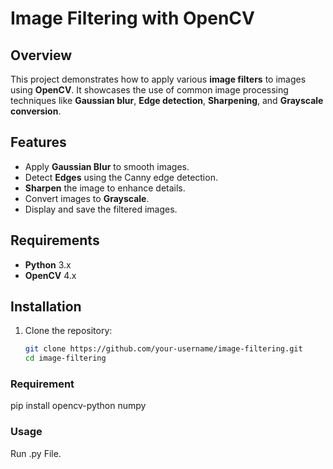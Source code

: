 # Image Filtering with OpenCV

## Overview

This project demonstrates how to apply various **image filters** to images using **OpenCV**. It showcases the use of common image processing techniques like **Gaussian blur**, **Edge detection**, **Sharpening**, and **Grayscale conversion**.

## Features

- Apply **Gaussian Blur** to smooth images.
- Detect **Edges** using the Canny edge detection.
- **Sharpen** the image to enhance details.
- Convert images to **Grayscale**.
- Display and save the filtered images.

## Requirements

- **Python** 3.x
- **OpenCV** 4.x

## Installation

1. Clone the repository:

   ```bash
   git clone https://github.com/your-username/image-filtering.git
   cd image-filtering
   ```

### Requirement

pip install opencv-python numpy


### Usage


Run .py File.
